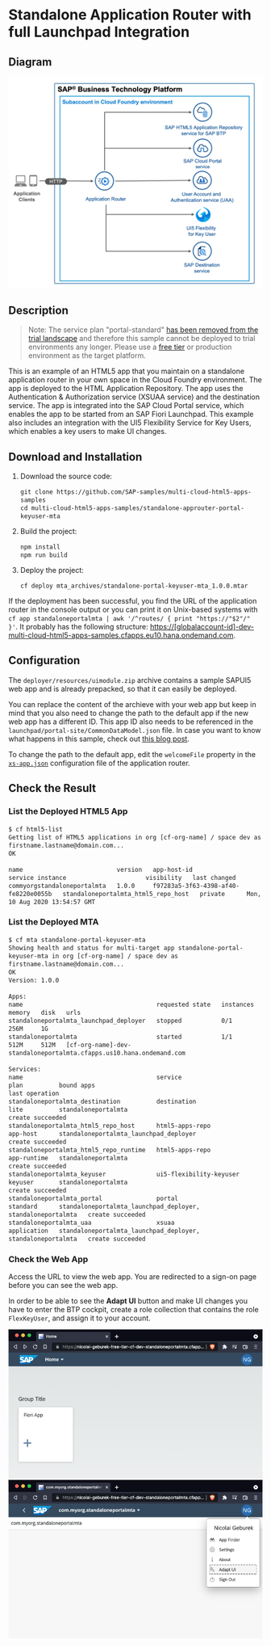 # Standalone Application Router with full Launchpad Integration

## Diagram

![diagram](diagram.png)

## Description

> Note: The service plan "portal-standard" [has been removed from the trial landscape](https://blogs.sap.com/2019/07/22/portal-service-available-on-sap-cloud-platform-cloud-foundry-trial-account/) and therefore this sample cannot be deployed to trial environments any longer. Please use a [free tier](https://developers.sap.com/group.btp-setup.html) or production environment as the target platform.

This is an example of an HTML5 app that you maintain on a standalone application router in your own space in the Cloud Foundry environment. The app is deployed to the HTML Application Repository. The app uses the Authentication & Authorization service (XSUAA service) and the destination service. The app is integrated into the SAP Cloud Portal service, which enables the app to be started from an SAP Fiori Launchpad. This example also includes an integration with the UI5 Flexibility Service for Key Users, which enables a key users to make UI changes.


## Download and Installation
1. Download the source code:
    ```
    git clone https://github.com/SAP-samples/multi-cloud-html5-apps-samples
    cd multi-cloud-html5-apps-samples/standalone-approuter-portal-keyuser-mta
    ```
2. Build the project:
    ```
    npm install
    npm run build
    ```
3. Deploy the project:
    ```
    cf deploy mta_archives/standalone-portal-keyuser-mta_1.0.0.mtar 
    ```

If the deployment has been successful, you find the URL of the application router in the console output or you can print it on Unix-based systems with `cf app standaloneportalmta | awk '/^routes/ { print "https://"$2"/" }'`. It probably has the following structure: <https://[globalaccount-id]-dev-multi-cloud-html5-apps-samples.cfapps.eu10.hana.ondemand.com>.




## Configuration

The `deployer/resources/uimodule.zip` archive contains a sample SAPUI5 web app and is already prepacked, so that it can easily be deployed.

You can replace the content of the archieve with your web app but keep in mind that you also need to change the path to the default app if the new web app has a different ID. This app ID also needs to be referenced in the `launchpad/portal-site/CommonDataModel.json` file. In case you want to know what happens in this sample, check out [this blog post](https://blogs.sap.com/2020/06/22/understanding-the-nuts-and-bolts-of-sap-fiori-development-for-cloud-foundry/).

To change the path to the default app, edit the `welcomeFile` property in the [`xs-app.json`](router/xs-app.json) configuration file of the application router.

## Check the Result

### List the Deployed HTML5 App
```
$ cf html5-list                                     
Getting list of HTML5 applications in org [cf-org-name] / space dev as firstname.lastname@domain.com...
OK

name                          version   app-host-id                            service instance                      visibility   last changed   
commyorgstandaloneportalmta   1.0.0     f97283a5-3f63-4398-af40-fe8220e0055b   standaloneportalmta_html5_repo_host   private      Mon, 10 Aug 2020 13:54:57 GMT  
```

### List the Deployed MTA

```
$ cf mta standalone-portal-keyuser-mta
Showing health and status for multi-target app standalone-portal-keyuser-mta in org [cf-org-name] / space dev as firstname.lastname@domain.com...
OK
Version: 1.0.0

Apps:
name                                     requested state   instances   memory   disk   urls   
standaloneportalmta_launchpad_deployer   stopped           0/1         256M     1G        
standaloneportalmta                      started           1/1         512M     512M   [cf-org-name]-dev-standaloneportalmta.cfapps.us10.hana.ondemand.com   

Services:
name                                     service                   plan          bound apps                                                    last operation   
standaloneportalmta_destination          destination               lite          standaloneportalmta                                           create succeeded   
standaloneportalmta_html5_repo_host      html5-apps-repo           app-host      standaloneportalmta_launchpad_deployer                        create succeeded   
standaloneportalmta_html5_repo_runtime   html5-apps-repo           app-runtime   standaloneportalmta                                           create succeeded   
standaloneportalmta_keyuser              ui5-flexibility-keyuser   keyuser       standaloneportalmta                                           create succeeded   
standaloneportalmta_portal               portal                    standard      standaloneportalmta_launchpad_deployer, standaloneportalmta   create succeeded   
standaloneportalmta_uaa                  xsuaa                     application   standaloneportalmta_launchpad_deployer, standaloneportalmta   create succeeded   
```

### Check the Web App

Access the URL to view the web app. You are redirected to a sign-on page before you can see the web app.

In order to be able to see the **Adapt UI** button and make UI changes you have to enter the BTP cockpit, create a role collection that contains the role `FlexKeyUser`, and assign it to your account.


![webapp1](result1.png)
![webapp2](result2.png)
